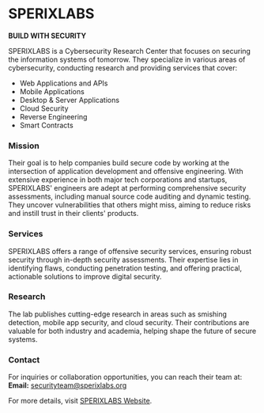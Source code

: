 # SPERIXLABS

**BUILD WITH SECURITY**

SPERIXLABS is a Cybersecurity Research Center that focuses on securing the information systems of tomorrow. They specialize in various areas of cybersecurity, conducting research and providing services that cover:

- Web Applications and APIs
- Mobile Applications
- Desktop & Server Applications
- Cloud Security
- Reverse Engineering
- Smart Contracts

### Mission
Their goal is to help companies build secure code by working at the intersection of application development and offensive engineering. With extensive experience in both major tech corporations and startups, SPERIXLABS' engineers are adept at performing comprehensive security assessments, including manual source code auditing and dynamic testing. They uncover vulnerabilities that others might miss, aiming to reduce risks and instill trust in their clients' products.

### Services
SPERIXLABS offers a range of offensive security services, ensuring robust security through in-depth security assessments. Their expertise lies in identifying flaws, conducting penetration testing, and offering practical, actionable solutions to improve digital security.

### Research
The lab publishes cutting-edge research in areas such as smishing detection, mobile app security, and cloud security. Their contributions are valuable for both industry and academia, helping shape the future of secure systems.

### Contact
For inquiries or collaboration opportunities, you can reach their team at:  
**Email:** securityteam@sperixlabs.org

For more details, visit [SPERIXLABS Website](https://www.sperixlabs.org).
